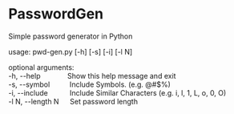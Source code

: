 # PasswordGen
Simple password generator in Python



usage: pwd-gen.py [-h] [-s] [-i] [-l N]

optional arguments:<br/>
  -h, --help  &emsp;&emsp;&emsp;&nbsp;    Show this help message and exit<br/>
  -s, --symbol  &emsp; &emsp;     Include Symbols. (e.g. @#$%)<br/>
  -i, --include    &emsp; &emsp;&nbsp;     Include Similar Characters (e.g. i, l, 1, L, o, 0, O)<br/>
  -l N, --length N  &emsp;  Set password length<br/>
